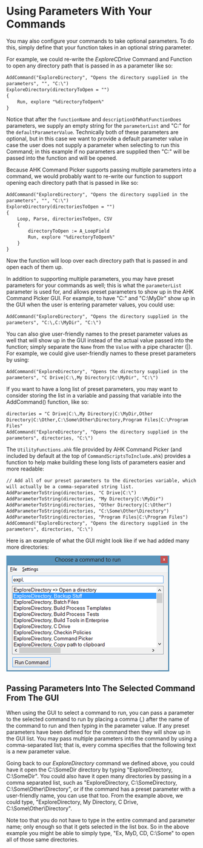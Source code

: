 # Using Parameters With Your Commands

You may also configure your commands to take optional parameters. To do this, simply define that your function takes in an optional string parameter.

For example, we could re-write the _ExploreCDrive_ Command and Function to open any directory path that is passed in as a parameter like so:

```AutoHotkey
AddCommand("ExploreDirectory", "Opens the directory supplied in the parameters", "", "C:\")
ExploreDirectory(directoryToOpen = "")
{
    Run, explore "%directoryToOpen%"
}
```

Notice that after the `functionName` and `descriptionOfWhatFunctionDoes` parameters, we supply an empty string for the `parameterList` and "C:\" for the `defaultParameterValue`. Technically both of these parameters are optional, but in this case we want to provide a default parameter value in case the user does not supply a parameter when selecting to run this Command; in this example if no parameters are supplied then "C:\" will be passed into the function and will be opened.

Because AHK Command Picker supports passing multiple parameters into a command, we would probably want to re-write our function to support opening each directory path that is passed in like so:

```AutoHotkey
AddCommand("ExploreDirectory", "Opens the directory supplied in the parameters", "", "C:\")
ExploreDirectory(directoriesToOpen = "")
{
    Loop, Parse, directoriesToOpen, CSV
    {
        directoryToOpen := A_LoopField
        Run, explore "%directoryToOpen%"
    }
}
```

Now the function will loop over each directory path that is passed in and open each of them up.

In addition to supporting multiple parameters, you may have preset parameters for your commands as well; this is what the `parameterList` parameter is used for, and allows preset parameters to show up in the AHK Command Picker GUI. For example, to have "C:\" and "C:\MyDir" show up in the GUI when the user is entering parameter values, you could use:

```AutoHotkey
AddCommand("ExploreDirectory", "Opens the directory supplied in the parameters", "C:\,C:\MyDir", "C:\")
```

You can also give user-friendly names to the preset parameter values as well that will show up in the GUI instead of the actual value passed into the function; simply separate the `Name` from the `Value` with a pipe character (|). For example, we could give user-friendly names to these preset parameters by using:

```AutoHotkey
AddCommand("ExploreDirectory", "Opens the directory supplied in the parameters", "C Drive|C:\,My Directory|C:\MyDir", "C:\")
```

If you want to have a long list of preset parameters, you may want to consider storing the list in a variable and passing that variable into the AddCommand() function, like so:

```AutoHotkey
directories = "C Drive|C:\,My Directory|C:\MyDir,Other Directory|C:\Other,C:\Some\Other\Directory,Program Files|C:\Program Files"
AddCommand("ExploreDirectory", "Opens the directory supplied in the parameters", directories, "C:\")
```

The `UtilityFunctions.ahk` file provided by AHK Command Picker (and included by default at the top of `CommandScriptsToInclude.ahk`) provides a function to help make building these long lists of parameters easier and more readable:

```AutoHotkey
// Add all of our preset parameters to the directories variable, which will actually be a comma-separated string list.
AddParameterToString(directories, "C Drive|C:\")
AddParameterToString(directories, "My Directory|C:\MyDir")
AddParameterToString(directories, "Other Directory|C:\Other")
AddParameterToString(directories, "C:\Some\Other\Directory")
AddParameterToString(directories, "Program Files|C:\Program Files")
AddCommand("ExploreDirectory", "Opens the directory supplied in the parameters", directories, "C:\")
```

Here is an example of what the GUI might look like if we had added many more directories:

![Using preset parameters][UsingPresetParametersImage]

## Passing Parameters Into The Selected Command From The GUI

When using the GUI to select a command to run, you can pass a parameter to the selected command to run by placing a comma (,) after the name of the command to run and then typing in the parameter value. If any preset parameters have been defined for the command then they will show up in the GUI list. You may pass multiple parameters into the command by using a comma-separated list; that is, every comma specifies that the following text is a new parameter value.

Going back to our _ExploreDirectory_ command we defined above, you could have it open the C:\SomeDir directory by typing "ExploreDirectory, C:\SomeDir". You could also have it open many directories by passing in a comma separated list, such as "ExploreDirectory, C:\SomeDirectory, C:\Some\Other\Directory", or if the command has a preset parameter with a user-friendly name, you can use that too. From the example above, we could type, "ExploreDirectory, My Directory, C Drive, C:\Some\Other\Directory".

Note too that you do not have to type in the entire command and parameter name; only enough so that it gets selected in the list box. So in the above example you might be able to simply type, "Ex, MyD, CD, C:\Some" to open all of those same directories.

<!-- Links -->
[UsingPresetParametersImage]: Images/UsingPresetParameters.png
